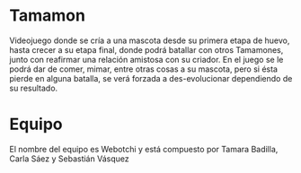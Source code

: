 # Tamamon
Videojuego donde se cría a una mascota desde su primera etapa de huevo, hasta crecer a su etapa final, donde podrá batallar con otros Tamamones, junto con reafirmar una relación amistosa con su criador. En el juego se le podrá dar de comer, mimar, entre otras cosas a su mascota, pero si ésta pierde en alguna batalla, se verá forzada a des-evolucionar dependiendo de su resultado.
# Equipo
El nombre del equipo es Webotchi y está compuesto por Tamara Badilla, Carla Sáez y Sebastián Vásquez
